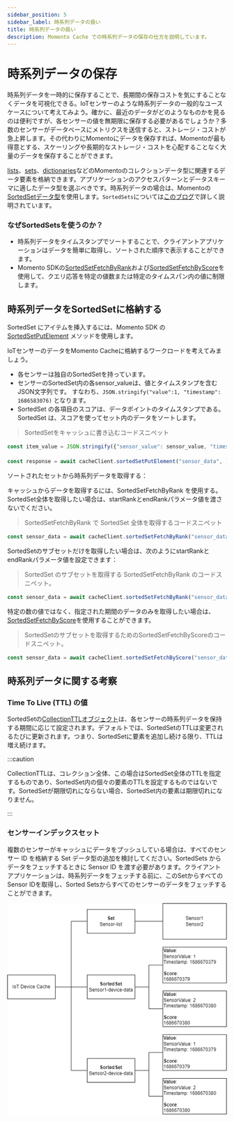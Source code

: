 ```yaml
---
sidebar_position: 5
sidebar_label: 時系列データの扱い
title: 時系列データの扱い
description: Momento Cache での時系列データの保存の仕方を説明しています。
---
```


# 時系列データの保存

時系列データを一時的に保存することで、長期間の保存コストを気にすることなくデータを可視化できる。IoTセンサーのような時系列データの一般的なユースケースについて考えてみよう。確かに、最近のデータがどのようなものかを見るのは便利ですが、各センサーの値を無期限に保存する必要があるでしょうか？多数のセンサーがデータベースにメトリクスを送信すると、ストレージ・コストが急上昇します。その代わりにMomentoにデータを保存すれば、Momentoが最も得意とする、スケーリングや長期的なストレージ・コストを心配することなく大量のデータを保存することができます。

[lists](../api-reference/list-collections.md)、[sets](../api-reference/set-collections.md)、[dictionaries](../api-reference/dictionary-collections.md)などのMomentoのコレクションデータ型に関連するデータ要素を格納できます。アプリケーションのアクセスパターンとデータスキーマに適したデータ型を選ぶべきです。時系列データの場合は、Momentoの[SortedSetデータ型](../api-reference/sorted-set-collections.md)を使用します。`SortedSets`については[このブログ](https://www.gomomento.com/blog/were-back-with-another-collection-data-type-sorted-sets)で詳しく説明されています。


### なぜSortedSetsを使うのか？

- 時系列データをタイムスタンプでソートすることで、クライアントアプリケーションはデータを簡単に取得し、ソートされた順序で表示することができます。
- Momento SDKの[SortedSetFetchByRank](../api-reference/sorted-set-collections.md#sortedsetfetchbyrank)および[SortedSetFetchByScore](../api-reference/sorted-set-collections.md#sortedsetfetchbyscore)を使用して、クエリ応答を特定の値数または特定のタイムスパン内の値に制限します。

## 時系列データをSortedSetに格納する
SortedSet にアイテムを挿入するには、Momento SDK の [SortedSetPutElement](../api-reference/sorted-set-collections.md#sortedsetputelement) メソッドを使用します。

IoTセンサーのデータをMomento Cacheに格納するワークロードを考えてみましょう。

- 各センサーは独自のSortedSetを持っています。
- センサーのSortedSet内の各sensor_valueは、値とタイムスタンプを含むJSON文字列です。
すなわち、`JSON.stringify("value":1, "timestamp": 1686583076)` となります。
- SortedSet の各項目のスコアは、データポイントのタイムスタンプである。SortedSet は、スコアを使ってセット内のデータをソートします。

>SortedSetをキャッシュに書き込むコードスニペット

```javascript
const item_value = JSON.stringify({"sensor_value": sensor_value, "timestamp": timestamp})

const response = await cacheClient.sortedSetPutElement("sensor_data", `${sensor_id}-sensor-data`, item_value, timestamp)
```

ソートされたセットから時系列データを取得する：

キャッシュからデータを取得するには、SortedSetFetchByRank を使用する。SortedSet全体を取得したい場合は、startRankとendRankパラメータ値を渡さないでください。

>SortedSetFetchByRank で SortedSet 全体を取得するコードスニペット

```javascript
const sensor_data = await cacheClient.sortedSetFetchByRank("sensor_data", `${sensor_id}-sensor-data`)
```

SortedSetのサブセットだけを取得したい場合は、次のようにstartRankとendRankパラメータ値を設定できます：

>SortedSet のサブセットを取得する SortedSetFetchByRank のコードスニペット。

```javascript
const sensor_data = await cacheClient.sortedSetFetchByRank("sensor_data", `${sensor_id}-sensor-data`, 0, 10)
```

特定の数の値ではなく、指定された期間のデータのみを取得したい場合は、[SortedSetFetchByScore](../api-reference/sorted-set-collections.md#sortedsetfetchbyscore)を使用することができます。

>SortedSetのサブセットを取得するためのSortedSetFetchByScoreのコードスニペット。

```javascript
const sensor_data = await cacheClient.sortedSetFetchByScore("sensor_data", `${sensor_id}-sensor-data`, 1686511076, 1686597476)
```

## 時系列データに関する考察

### Time To Live (TTL) の値

SortedSetの[CollectionTTLオブジェクト](/cache/develop/api-reference/collection-ttl)は、各センサーの時系列データを保持する期間に応じて設定されます。デフォルトでは、SortedSetのTTLは変更されるたびに更新されます。つまり、SortedSetに要素を追加し続ける限り、TTLは増え続けます。

:::caution

CollectionTTLは、コレクション全体、この場合はSortedSet全体のTTLを指定するものであり、SortedSet内の個々の要素のTTLを設定するものではないです。SortedSetが期限切れにならない場合、SortedSet内の要素は期限切れになりません。

:::

### センサーインデックスセット

複数のセンサーがキャッシュにデータをプッシュしている場合は、すべてのセンサー ID を格納する Set データ型の追加を検討してください。SortedSets からデータをフェッチするときに Sensor ID を渡す必要があります。クライアントアプリケーションは、時系列データをフェッチする前に、このSetからすべてのSensor IDを取得し、Sorted Setsからすべてのセンサーのデータをフェッチすることができます。

![Set example](./images/time-series-example.png)
